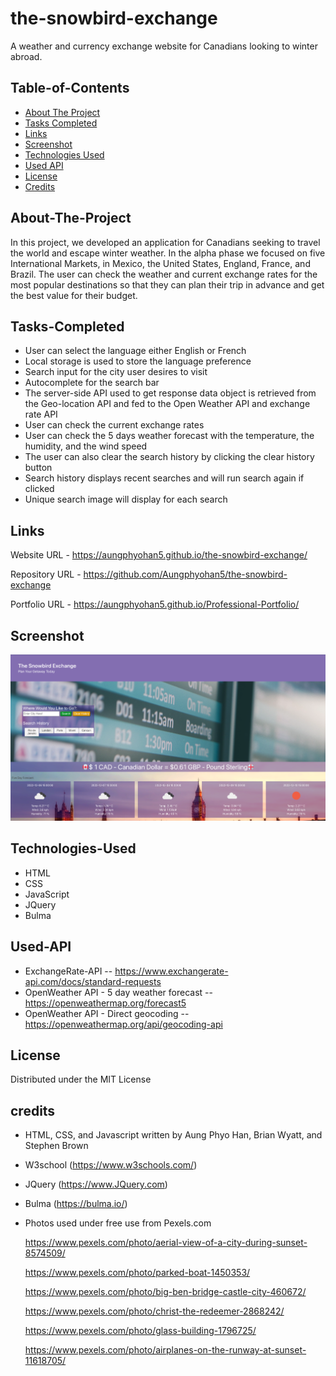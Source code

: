 # the-snowbird-exchange
A weather and currency exchange website for Canadians looking to winter abroad.



## Table-of-Contents

- [About The Project](#About-The-Project)
- [Tasks Completed](#Tasks-Completed)
- [Links](#Links)
- [Screenshot](#Screenshot)
- [Technologies Used](#Technologies-Used)
- [Used API](#Used-API)
- [License](#license)
- [Credits](#credits)


## About-The-Project

In this project, we developed an application for Canadians seeking to travel the world and escape winter weather. In the alpha phase we focused on five International Markets, in Mexico, the United States, England, France, and Brazil. The user can check the weather and current exchange rates for the most popular destinations so that they can plan their trip in advance and get the best value for their budget.


## Tasks-Completed

- User can select the language either English or French
- Local storage is used to store the language preference
- Search input for the city user desires to visit
- Autocomplete for the search bar
- The server-side API used to get response data object is retrieved from the Geo-location API and fed to the Open Weather API and exchange rate API
- User can check the current exchange rates
- User can check the 5 days weather forecast with the temperature, the humidity, and the wind speed
- The user can also clear the search history by clicking the clear history button
- Search history displays recent searches and will run search again if clicked
- Unique search image will display for each search




## Links

Website URL     -  https://aungphyohan5.github.io/the-snowbird-exchange/

Repository URL  -  https://github.com/Aungphyohan5/the-snowbird-exchange

Portfolio URL   -  https://aungphyohan5.github.io/Professional-Portfolio/


## Screenshot

![App Screenshot](./assets/images/screenshot.png)


## Technologies-Used

* HTML
* CSS
* JavaScript
* JQuery
* Bulma

## Used-API

* ExchangeRate-API -- https://www.exchangerate-api.com/docs/standard-requests
* OpenWeather API - 5 day weather forecast -- https://openweathermap.org/forecast5
* OpenWeather API - Direct geocoding -- https://openweathermap.org/api/geocoding-api

## License

Distributed under the MIT License

## credits

- HTML, CSS, and Javascript written by Aung Phyo Han, Brian Wyatt, and Stephen Brown

- W3school (https://www.w3schools.com/)

- JQuery (https://www.JQuery.com)

- Bulma (https://bulma.io/)

- Photos used under free use from Pexels.com  

    https://www.pexels.com/photo/aerial-view-of-a-city-during-sunset-8574509/  
    
    https://www.pexels.com/photo/parked-boat-1450353/  
    
    https://www.pexels.com/photo/big-ben-bridge-castle-city-460672/  
    
    https://www.pexels.com/photo/christ-the-redeemer-2868242/  
    
    https://www.pexels.com/photo/glass-building-1796725/  
    
    https://www.pexels.com/photo/airplanes-on-the-runway-at-sunset-11618705/
